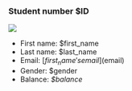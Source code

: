 ### Student number **$ID**
![](https://cataas.com/cat/says/I%20am%20student%20number:%20$ID?size=30&color=black)
- First name: $first_name
- Last name: $last_name
- Email: [$first_name's email]($email)
- Gender: $gender
- Balance: *$balance*